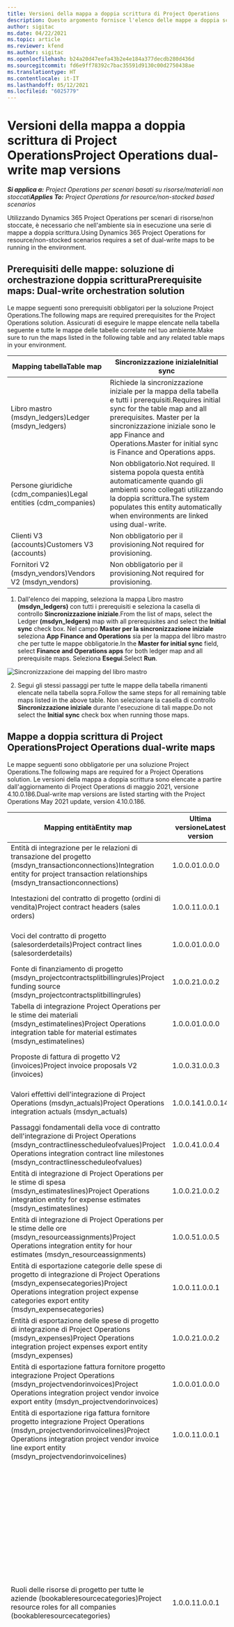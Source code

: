 ```yaml
---
title: Versioni della mappa a doppia scrittura di Project Operations
description: Questo argomento fornisce l'elenco delle mappe a doppia scrittura richieste per Dynamics 365 Project Operations.
author: sigitac
ms.date: 04/22/2021
ms.topic: article
ms.reviewer: kfend
ms.author: sigitac
ms.openlocfilehash: b24a20d47eefa43b2e4e184a377decdb280d436d
ms.sourcegitcommit: fd6e9ff78392c7bac35591d9130c00d2750438ae
ms.translationtype: HT
ms.contentlocale: it-IT
ms.lasthandoff: 05/12/2021
ms.locfileid: "6025779"
---
```

# <a name="project-operations-dual-write-map-versions"></a><span data-ttu-id="fb234-103">Versioni della mappa a doppia scrittura di Project Operations</span><span class="sxs-lookup"><span data-stu-id="fb234-103">Project Operations dual-write map versions</span></span>

<span data-ttu-id="fb234-104">_**Si applica a:** Project Operations per scenari basati su risorse/materiali non stoccati_</span><span class="sxs-lookup"><span data-stu-id="fb234-104">_**Applies To:** Project Operations for resource/non-stocked based scenarios_</span></span>

<span data-ttu-id="fb234-105">Utilizzando Dynamics 365 Project Operations per scenari di risorse/non stoccate, è necessario che nell'ambiente sia in esecuzione una serie di mappe a doppia scrittura.</span><span class="sxs-lookup"><span data-stu-id="fb234-105">Using Dynamics 365 Project Operations for resource/non-stocked scenarios requires a set of dual-write maps to be running in the environment.</span></span> 

## <a name="prerequisite-maps-dual-write-orchestration-solution"></a><span data-ttu-id="fb234-106">Prerequisiti delle mappe: soluzione di orchestrazione doppia scrittura</span><span class="sxs-lookup"><span data-stu-id="fb234-106">Prerequisite maps: Dual-write orchestration solution</span></span>

<span data-ttu-id="fb234-107">Le mappe seguenti sono prerequisiti obbligatori per la soluzione Project Operations.</span><span class="sxs-lookup"><span data-stu-id="fb234-107">The following maps are required prerequisites for the Project Operations solution.</span></span> <span data-ttu-id="fb234-108">Assicurati di eseguire le mappe elencate nella tabella seguente e tutte le mappe delle tabelle correlate nel tuo ambiente.</span><span class="sxs-lookup"><span data-stu-id="fb234-108">Make sure to run the maps listed in the following table and any related table maps in your environment.</span></span>

| <span data-ttu-id="fb234-109">Mapping tabella</span><span class="sxs-lookup"><span data-stu-id="fb234-109">Table map</span></span> | <span data-ttu-id="fb234-110">Sincronizzazione iniziale</span><span class="sxs-lookup"><span data-stu-id="fb234-110">Initial sync</span></span> |
| --- | --- |
| <span data-ttu-id="fb234-111">Libro mastro (msdyn_ledgers)</span><span class="sxs-lookup"><span data-stu-id="fb234-111">Ledger (msdyn_ledgers)</span></span> | <span data-ttu-id="fb234-112">Richiede la sincronizzazione iniziale per la mappa della tabella e tutti i prerequisiti.</span><span class="sxs-lookup"><span data-stu-id="fb234-112">Requires initial sync for the table map and all prerequisites.</span></span> <span data-ttu-id="fb234-113">Master per la sincronizzazione iniziale sono le app Finance and Operations.</span><span class="sxs-lookup"><span data-stu-id="fb234-113">Master for initial sync is Finance and Operations apps.</span></span> |
| <span data-ttu-id="fb234-114">Persone giuridiche (cdm_companies)</span><span class="sxs-lookup"><span data-stu-id="fb234-114">Legal entities (cdm_companies)</span></span> | <span data-ttu-id="fb234-115">Non obbligatorio.</span><span class="sxs-lookup"><span data-stu-id="fb234-115">Not required.</span></span> <span data-ttu-id="fb234-116">Il sistema popola questa entità automaticamente quando gli ambienti sono collegati utilizzando la doppia scrittura.</span><span class="sxs-lookup"><span data-stu-id="fb234-116">The system populates this entity automatically when environments are linked using dual-write.</span></span> |
| <span data-ttu-id="fb234-117">Clienti V3 (accounts)</span><span class="sxs-lookup"><span data-stu-id="fb234-117">Customers V3 (accounts)</span></span> | <span data-ttu-id="fb234-118">Non obbligatorio per il provisioning.</span><span class="sxs-lookup"><span data-stu-id="fb234-118">Not required for provisioning.</span></span> |
| <span data-ttu-id="fb234-119">Fornitori V2 (msdyn_vendors)</span><span class="sxs-lookup"><span data-stu-id="fb234-119">Vendors V2 (msdyn_vendors)</span></span> | <span data-ttu-id="fb234-120">Non obbligatorio per il provisioning.</span><span class="sxs-lookup"><span data-stu-id="fb234-120">Not required for provisioning.</span></span> |

1. <span data-ttu-id="fb234-121">Dall'elenco dei mapping, seleziona la mappa Libro mastro **(msdyn\_ledgers)** con tutti i prerequisiti e seleziona la casella di controllo **Sincronizzazione iniziale**.</span><span class="sxs-lookup"><span data-stu-id="fb234-121">From the list of maps, select the Ledger **(msdyn\_ledgers)** map with all prerequisites and select the **Initial sync** check box.</span></span> <span data-ttu-id="fb234-122">Nel campo **Master per la sincronizzazione iniziale** seleziona **App Finance and Operations** sia per la mappa del libro mastro che per tutte le mappe obbligatorie.</span><span class="sxs-lookup"><span data-stu-id="fb234-122">In the **Master for initial sync** field, select **Finance and Operations apps** for both ledger map and all prerequisite maps.</span></span> <span data-ttu-id="fb234-123">Seleziona **Esegui**.</span><span class="sxs-lookup"><span data-stu-id="fb234-123">Select **Run**.</span></span>

![Sincronizzazione dei mapping del libro mastro](media/DW6.png)

2. <span data-ttu-id="fb234-125">Segui gli stessi passaggi per tutte le mappe della tabella rimanenti elencate nella tabella sopra.</span><span class="sxs-lookup"><span data-stu-id="fb234-125">Follow the same steps for all remaining table maps listed in the above table.</span></span> <span data-ttu-id="fb234-126">Non selezionare la casella di controllo **Sincronizzazione iniziale** durante l'esecuzione di tali mappe.</span><span class="sxs-lookup"><span data-stu-id="fb234-126">Do not select the **Initial sync** check box when running those maps.</span></span>

## <a name="project-operations-dual-write-maps"></a><span data-ttu-id="fb234-127">Mappe a doppia scrittura di Project Operations</span><span class="sxs-lookup"><span data-stu-id="fb234-127">Project Operations dual-write maps</span></span>

<span data-ttu-id="fb234-128">Le mappe seguenti sono obbligatorie per una soluzione Project Operations.</span><span class="sxs-lookup"><span data-stu-id="fb234-128">The following maps are required for a Project Operations solution.</span></span> <span data-ttu-id="fb234-129">Le versioni della mappa a doppia scrittura sono elencate a partire dall'aggiornamento di Project Operations di maggio 2021, versione 4.10.0.186.</span><span class="sxs-lookup"><span data-stu-id="fb234-129">Dual-write map versions are listed starting with the Project Operations May 2021 update, version 4.10.0.186.</span></span>

| <span data-ttu-id="fb234-130">**Mapping entità**</span><span class="sxs-lookup"><span data-stu-id="fb234-130">**Entity map**</span></span> | <span data-ttu-id="fb234-131">**Ultima versione**</span><span class="sxs-lookup"><span data-stu-id="fb234-131">**Latest version**</span></span> | <span data-ttu-id="fb234-132">**Sincronizzazione iniziale**</span><span class="sxs-lookup"><span data-stu-id="fb234-132">**Initial sync**</span></span> |
| --- | --- | --- |
| <span data-ttu-id="fb234-133">Entità di integrazione per le relazioni di transazione del progetto (msdyn\_transactionconnections)</span><span class="sxs-lookup"><span data-stu-id="fb234-133">Integration entity for project transaction relationships (msdyn\_transactionconnections)</span></span> | <span data-ttu-id="fb234-134">1.0.0.0</span><span class="sxs-lookup"><span data-stu-id="fb234-134">1.0.0.0</span></span> | <span data-ttu-id="fb234-135">Non obbligatorio per il provisioning.</span><span class="sxs-lookup"><span data-stu-id="fb234-135">Not required for provisioning.</span></span> |
| <span data-ttu-id="fb234-136">Intestazioni del contratto di progetto (ordini di vendita)</span><span class="sxs-lookup"><span data-stu-id="fb234-136">Project contract headers (sales orders)</span></span> | <span data-ttu-id="fb234-137">1.0.0.1</span><span class="sxs-lookup"><span data-stu-id="fb234-137">1.0.0.1</span></span> | <span data-ttu-id="fb234-138">Non obbligatorio per il provisioning.</span><span class="sxs-lookup"><span data-stu-id="fb234-138">Not required for provisioning.</span></span> |
| <span data-ttu-id="fb234-139">Voci del contratto di progetto (salesorderdetails)</span><span class="sxs-lookup"><span data-stu-id="fb234-139">Project contract lines (salesorderdetails)</span></span> | <span data-ttu-id="fb234-140">1.0.0.0</span><span class="sxs-lookup"><span data-stu-id="fb234-140">1.0.0.0</span></span> | <span data-ttu-id="fb234-141">Non obbligatorio per il provisioning.</span><span class="sxs-lookup"><span data-stu-id="fb234-141">Not required for provisioning.</span></span> |
| <span data-ttu-id="fb234-142">Fonte di finanziamento di progetto (msdyn_projectcontractsplitbillingrules)</span><span class="sxs-lookup"><span data-stu-id="fb234-142">Project funding source (msdyn_projectcontractsplitbillingrules)</span></span> | <span data-ttu-id="fb234-143">1.0.0.2</span><span class="sxs-lookup"><span data-stu-id="fb234-143">1.0.0.2</span></span> | <span data-ttu-id="fb234-144">Non obbligatorio per il provisioning.</span><span class="sxs-lookup"><span data-stu-id="fb234-144">Not required for provisioning.</span></span> |
| <span data-ttu-id="fb234-145">Tabella di integrazione Project Operations per le stime dei materiali (msdyn\_estimatelines)</span><span class="sxs-lookup"><span data-stu-id="fb234-145">Project Operations integration table for material estimates (msdyn\_estimatelines)</span></span> | <span data-ttu-id="fb234-146">1.0.0.0</span><span class="sxs-lookup"><span data-stu-id="fb234-146">1.0.0.0</span></span> | <span data-ttu-id="fb234-147">Non obbligatorio per il provisioning.</span><span class="sxs-lookup"><span data-stu-id="fb234-147">Not required for provisioning.</span></span> |
| <span data-ttu-id="fb234-148">Proposte di fattura di progetto V2 (invoices)</span><span class="sxs-lookup"><span data-stu-id="fb234-148">Project invoice proposals V2 (invoices)</span></span> | <span data-ttu-id="fb234-149">1.0.0.3</span><span class="sxs-lookup"><span data-stu-id="fb234-149">1.0.0.3</span></span> | <span data-ttu-id="fb234-150">Non obbligatorio per il provisioning.</span><span class="sxs-lookup"><span data-stu-id="fb234-150">Not required for provisioning.</span></span> |
| <span data-ttu-id="fb234-151">Valori effettivi dell'integrazione di Project Operations (msdyn_actuals)</span><span class="sxs-lookup"><span data-stu-id="fb234-151">Project Operations integration actuals (msdyn_actuals)</span></span> | <span data-ttu-id="fb234-152">1.0.0.14</span><span class="sxs-lookup"><span data-stu-id="fb234-152">1.0.0.14</span></span> | <span data-ttu-id="fb234-153">Non obbligatorio per il provisioning.</span><span class="sxs-lookup"><span data-stu-id="fb234-153">Not required for provisioning.</span></span> |
| <span data-ttu-id="fb234-154">Passaggi fondamentali della voce di contratto dell'integrazione di Project Operations (msdyn_contractlinesscheduleofvalues)</span><span class="sxs-lookup"><span data-stu-id="fb234-154">Project Operations integration contract line milestones (msdyn_contractlinesscheduleofvalues)</span></span> | <span data-ttu-id="fb234-155">1.0.0.4</span><span class="sxs-lookup"><span data-stu-id="fb234-155">1.0.0.4</span></span> | <span data-ttu-id="fb234-156">Non obbligatorio per il provisioning.</span><span class="sxs-lookup"><span data-stu-id="fb234-156">Not required for provisioning.</span></span> |
| <span data-ttu-id="fb234-157">Entità di integrazione di Project Operations per le stime di spesa (msdyn_estimateslines)</span><span class="sxs-lookup"><span data-stu-id="fb234-157">Project Operations integration entity for expense estimates (msdyn_estimateslines)</span></span> | <span data-ttu-id="fb234-158">1.0.0.2</span><span class="sxs-lookup"><span data-stu-id="fb234-158">1.0.0.2</span></span> | <span data-ttu-id="fb234-159">Non obbligatorio per il provisioning.</span><span class="sxs-lookup"><span data-stu-id="fb234-159">Not required for provisioning.</span></span> |
| <span data-ttu-id="fb234-160">Entità di integrazione di Project Operations per le stime delle ore (msdyn_resourceassignments)</span><span class="sxs-lookup"><span data-stu-id="fb234-160">Project Operations integration entity for hour estimates (msdyn_resourceassignments)</span></span> | <span data-ttu-id="fb234-161">1.0.0.5</span><span class="sxs-lookup"><span data-stu-id="fb234-161">1.0.0.5</span></span> | <span data-ttu-id="fb234-162">Non obbligatorio per il provisioning.</span><span class="sxs-lookup"><span data-stu-id="fb234-162">Not required for provisioning.</span></span> |
| <span data-ttu-id="fb234-163">Entità di esportazione categorie delle spese di progetto di integrazione di Project Operations (msdyn_expensecategories)</span><span class="sxs-lookup"><span data-stu-id="fb234-163">Project Operations integration project expense categories export entity (msdyn_expensecategories)</span></span> | <span data-ttu-id="fb234-164">1.0.0.1</span><span class="sxs-lookup"><span data-stu-id="fb234-164">1.0.0.1</span></span> | <span data-ttu-id="fb234-165">Non obbligatorio per il provisioning.</span><span class="sxs-lookup"><span data-stu-id="fb234-165">Not required for provisioning.</span></span> |
| <span data-ttu-id="fb234-166">Entità di esportazione delle spese di progetto di integrazione di Project Operations (msdyn_expenses)</span><span class="sxs-lookup"><span data-stu-id="fb234-166">Project Operations integration project expenses export entity (msdyn_expenses)</span></span> | <span data-ttu-id="fb234-167">1.0.0.2</span><span class="sxs-lookup"><span data-stu-id="fb234-167">1.0.0.2</span></span> | <span data-ttu-id="fb234-168">Non obbligatorio per il provisioning.</span><span class="sxs-lookup"><span data-stu-id="fb234-168">Not required for provisioning.</span></span> |
| <span data-ttu-id="fb234-169">Entità di esportazione fattura fornitore progetto integrazione Project Operations (msdyn_projectvendorinvoices)</span><span class="sxs-lookup"><span data-stu-id="fb234-169">Project Operations integration project vendor invoice export entity (msdyn_projectvendorinvoices)</span></span> | <span data-ttu-id="fb234-170">1.0.0.0</span><span class="sxs-lookup"><span data-stu-id="fb234-170">1.0.0.0</span></span> | <span data-ttu-id="fb234-171">Non obbligatorio per il provisioning.</span><span class="sxs-lookup"><span data-stu-id="fb234-171">Not required for provisioning.</span></span> |
| <span data-ttu-id="fb234-172">Entità di esportazione riga fattura fornitore progetto integrazione Project Operations (msdyn_projectvendorinvoicelines)</span><span class="sxs-lookup"><span data-stu-id="fb234-172">Project Operations integration project vendor invoice line export entity (msdyn_projectvendorinvoicelines)</span></span> | <span data-ttu-id="fb234-173">1.0.0.1</span><span class="sxs-lookup"><span data-stu-id="fb234-173">1.0.0.1</span></span> | <span data-ttu-id="fb234-174">Non obbligatorio per il provisioning.</span><span class="sxs-lookup"><span data-stu-id="fb234-174">Not required for provisioning.</span></span> |
| <span data-ttu-id="fb234-175">Ruoli delle risorse di progetto per tutte le aziende (bookableresourcecategories)</span><span class="sxs-lookup"><span data-stu-id="fb234-175">Project resource roles for all companies (bookableresourcecategories)</span></span> | <span data-ttu-id="fb234-176">1.0.0.1</span><span class="sxs-lookup"><span data-stu-id="fb234-176">1.0.0.1</span></span> | <span data-ttu-id="fb234-177">Richiede una sincronizzazione iniziale per la mappa della tabella per sincronizzare i ruoli delle risorse del responsabile di progetto e del membro del team che sono popolati nell'ambiente Dynamics 365 Dataverse durante il provisioning.</span><span class="sxs-lookup"><span data-stu-id="fb234-177">Requires an initial sync for the table map to synchronize the Project Manager and Team member resource roles that are populated in the Dynamics 365 Dataverse environment during provisioning.</span></span> <span data-ttu-id="fb234-178">Dataverse è la fonte principale per la sincronizzazione iniziale.</span><span class="sxs-lookup"><span data-stu-id="fb234-178">Dataverse is the main source for the initial synchronization.</span></span> |
| <span data-ttu-id="fb234-179">Attività di progetto (msdyn_projecttasks)</span><span class="sxs-lookup"><span data-stu-id="fb234-179">Project tasks (msdyn_projecttasks)</span></span> | <span data-ttu-id="fb234-180">1.0.0.4</span><span class="sxs-lookup"><span data-stu-id="fb234-180">1.0.0.4</span></span> | <span data-ttu-id="fb234-181">Non obbligatorio per il provisioning.</span><span class="sxs-lookup"><span data-stu-id="fb234-181">Not required for provisioning.</span></span> |
| <span data-ttu-id="fb234-182">Categorie di transazione di progetto (msdyn_transactioncategories)</span><span class="sxs-lookup"><span data-stu-id="fb234-182">Project transaction categories (msdyn_transactioncategories)</span></span> | <span data-ttu-id="fb234-183">1.0.0.0</span><span class="sxs-lookup"><span data-stu-id="fb234-183">1.0.0.0</span></span> | <span data-ttu-id="fb234-184">Non obbligatorio per il provisioning.</span><span class="sxs-lookup"><span data-stu-id="fb234-184">Not required for provisioning.</span></span> |
| <span data-ttu-id="fb234-185">Progetti V2 (msdyn_projects)</span><span class="sxs-lookup"><span data-stu-id="fb234-185">Projects V2 (msdyn_projects)</span></span> | <span data-ttu-id="fb234-186">1.0.0.2</span><span class="sxs-lookup"><span data-stu-id="fb234-186">1.0.0.2</span></span> | <span data-ttu-id="fb234-187">Non obbligatorio per il provisioning.</span><span class="sxs-lookup"><span data-stu-id="fb234-187">Not required for provisioning.</span></span> |

<span data-ttu-id="fb234-188">Completa i seguenti passaggi per eseguire le mappe elencate.</span><span class="sxs-lookup"><span data-stu-id="fb234-188">Complete the following steps to run the listed maps.</span></span>

1. <span data-ttu-id="fb234-189">Abilita i ruoli delle risorse di progetto per la mappa della tabella **Tutte le società (bookableresourcecategories)** poiché questa mappa richiede la sincronizzazione iniziale. Nel campo **Master per la sincronizzazione iniziale** seleziona **Common Data Service**.</span><span class="sxs-lookup"><span data-stu-id="fb234-189">Enable the Project resource roles for **all companies (bookableresourcecategories)** table map as this map requires the initial sync. In the **Master for initial sync** field, select **Common data service**.</span></span> 

 ![Sincronizzazione della mappa della tabella dei ruoli di risorse](media/6ResourceInitialSync.jpg)

 <span data-ttu-id="fb234-191">Attendi fino a quando lo stato della mappa è **In esecuzione** prima di passare alla fase successiva.</span><span class="sxs-lookup"><span data-stu-id="fb234-191">Wait until the status of the map is **Running** before you move to the next step.</span></span>

2. <span data-ttu-id="fb234-192">Seleziona tutte le mappe obbligatorie rimanenti.</span><span class="sxs-lookup"><span data-stu-id="fb234-192">Select all of the remaining required maps.</span></span> <span data-ttu-id="fb234-193">Puoi filtrarle nell'elenco delle mappe a doppia scrittura utilizzando la parola chiave **Progetto** nella ricerca nell'angolo in alto a destra.</span><span class="sxs-lookup"><span data-stu-id="fb234-193">You can filter them in the dual-write map list using the keyword, **Project** in search in the upper-right corner.</span></span> <span data-ttu-id="fb234-194">È possibile selezionare tutte le mappe e quindi eseguirle.</span><span class="sxs-lookup"><span data-stu-id="fb234-194">You can multi-select all maps and then run.</span></span> <span data-ttu-id="fb234-195">Per ulteriori informazioni, vedi [Gestire più mappe di tabelle](/dynamics365/fin-ops-core/dev-itpro/data-entities/dual-write/multiple-entity-maps).</span><span class="sxs-lookup"><span data-stu-id="fb234-195">For more information, see [Manage multiple table maps](/dynamics365/fin-ops-core/dev-itpro/data-entities/dual-write/multiple-entity-maps).</span></span> <span data-ttu-id="fb234-196">Assicurati di abilitare ed eseguire anche le mappe di entità correlate.</span><span class="sxs-lookup"><span data-stu-id="fb234-196">Make sure to also enable and run related entity maps.</span></span>

### <a name="project-operations-dual-write-map-versions"></a><span data-ttu-id="fb234-197">Versioni della mappa a doppia scrittura di Project Operations</span><span class="sxs-lookup"><span data-stu-id="fb234-197">Project Operations dual-write map versions</span></span>

<span data-ttu-id="fb234-198">Esegui sempre l'ultima versione della mappa nel tuo ambiente.</span><span class="sxs-lookup"><span data-stu-id="fb234-198">Always run the latest version of the map in your environment.</span></span> <span data-ttu-id="fb234-199">Alcune funzionalità e capacità potrebbero non funzionare correttamente se esiste una delle seguenti condizioni:</span><span class="sxs-lookup"><span data-stu-id="fb234-199">Certain features and capabilities might not work correctly if any of the following conditions exist:</span></span>

- <span data-ttu-id="fb234-200">Una mappa non è attivata.</span><span class="sxs-lookup"><span data-stu-id="fb234-200">A map isn't activated.</span></span>
- <span data-ttu-id="fb234-201">L'ultima versione della mappa non è attivata.</span><span class="sxs-lookup"><span data-stu-id="fb234-201">The latest version of the map isn't activated.</span></span> 
- <span data-ttu-id="fb234-202">Le mappe di tabella correlate non sono attivate.</span><span class="sxs-lookup"><span data-stu-id="fb234-202">Related table maps aren't activated.</span></span>

<span data-ttu-id="fb234-203">Puoi vedere la versione attiva della mappa nella colonna **Versione** della pagina **Doppia scrittura**.</span><span class="sxs-lookup"><span data-stu-id="fb234-203">You can view the active version of the map in the **Version** column on the **Dual-write** page.</span></span> <span data-ttu-id="fb234-204">Puoi attivare una nuova versione della mappa selezionando **Versioni mappa tabella** e quindi selezionando l'ultima versione e salvando la versione selezionata.</span><span class="sxs-lookup"><span data-stu-id="fb234-204">You can activate a new version of the map by selecting **Table map versions**, selecting the latest version, and then saving the selected version.</span></span> <span data-ttu-id="fb234-205">Se hai personalizzato una mappa di tabella predefinita, dovrai riapplicare le modifiche.</span><span class="sxs-lookup"><span data-stu-id="fb234-205">If you have customized an out-of-the-box table map, you will need reapply the changes.</span></span> <span data-ttu-id="fb234-206">Per ulteriori informazioni, vedi [Gestione del ciclo di vita di un'applicazione](/dynamics365/fin-ops-core/dev-itpro/data-entities/dual-write/app-lifecycle-management).</span><span class="sxs-lookup"><span data-stu-id="fb234-206">For more information, see [Application lifecycle management](/dynamics365/fin-ops-core/dev-itpro/data-entities/dual-write/app-lifecycle-management).</span></span>
